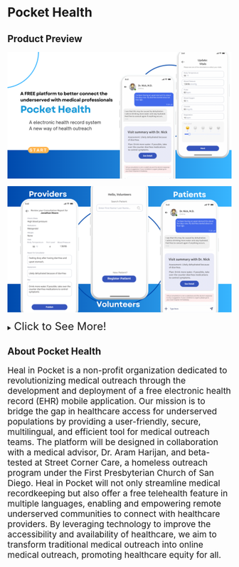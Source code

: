# Pocket Health

## Product Preview

![product-screenshot1](./PocketHealth/assets/images/promotion/ph1.png)

![product-screenshot2](./PocketHealth/assets/images/promotion/ph2.png)

<details>
  <summary><font size="5">Click to See More!</font></summary>

![product-screenshot3](./PocketHealth/assets/images/promotion/ph3.png)
![product-screenshot4](./PocketHealth/assets/images/promotion/ph4.png)
![product-screenshot5](./PocketHealth/assets/images/promotion/ph5.png)

</details>

## About Pocket Health

<p style="font-size:19px;">
Heal in Pocket is a non-profit organization dedicated to revolutionizing medical outreach through the development and deployment of a free electronic health record (EHR) mobile application. Our mission is to bridge the gap in healthcare access for underserved populations by providing a user-friendly, secure, multilingual, and efficient tool for medical outreach teams. The platform will be designed in collaboration with a medical advisor, Dr. Aram Harijan, and beta-tested at Street Corner Care, a homeless outreach program under the First Presbyterian Church of San Diego. Heal in Pocket will not only streamline medical recordkeeping but also offer a free telehealth feature in multiple languages, enabling and empowering remote underserved communities to connect with healthcare providers. By leveraging technology to improve the accessibility and availability of healthcare, we aim to transform traditional medical outreach into online medical outreach, promoting healthcare equity for all.
</p>
